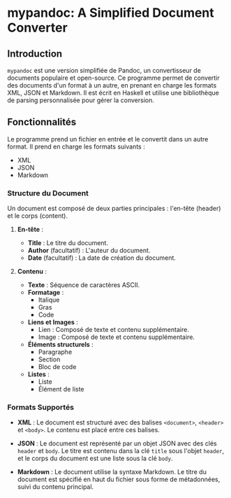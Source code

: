 # mypandoc: A Simplified Document Converter

## Introduction

`mypandoc` est une version simplifiée de Pandoc, un convertisseur de documents populaire et open-source. Ce programme permet de convertir des documents d'un format à un autre, en prenant en charge les formats XML, JSON et Markdown. Il est écrit en Haskell et utilise une bibliothèque de parsing personnalisée pour gérer la conversion.

## Fonctionnalités

Le programme prend un fichier en entrée et le convertit dans un autre format. Il prend en charge les formats suivants :
- XML
- JSON
- Markdown

### Structure du Document

Un document est composé de deux parties principales : l'en-tête (header) et le corps (content).

1. **En-tête** :
   - **Title** : Le titre du document.
   - **Author** (facultatif) : L'auteur du document.
   - **Date** (facultatif) : La date de création du document.

2. **Contenu** :
   - **Texte** : Séquence de caractères ASCII.
   - **Formatage** : 
     - Italique
     - Gras
     - Code
   - **Liens et Images** : 
     - Lien : Composé de texte et contenu supplémentaire.
     - Image : Composé de texte et contenu supplémentaire.
   - **Éléments structurels** :
     - Paragraphe
     - Section
     - Bloc de code
   - **Listes** :
     - Liste
     - Élément de liste

### Formats Supportés

- **XML** : Le document est structuré avec des balises `<document>`, `<header>` et `<body>`. Le contenu est placé entre ces balises.

- **JSON** : Le document est représenté par un objet JSON avec des clés `header` et `body`. Le titre est contenu dans la clé `title` sous l'objet `header`, et le corps du document est une liste sous la clé `body`.

- **Markdown** : Le document utilise la syntaxe Markdown. Le titre du document est spécifié en haut du fichier sous forme de métadonnées, suivi du contenu principal.

